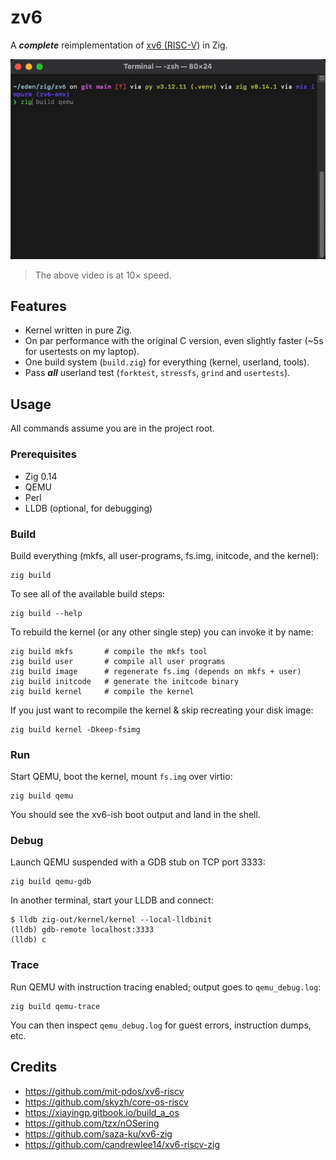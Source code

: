 # zv6

A **_complete_** reimplementation of [xv6 (RISC-V)](https://github.com/mit-pdos/xv6-riscv) in Zig.

![demo](https://raw.githubusercontent.com/Sped0n/zv6/main/misc/demo.gif)

> The above video is at 10× speed.

## Features

- Kernel written in pure Zig.
- On par performance with the original C version, even slightly faster (~5s for usertests on my laptop).
- One build system (`build.zig`) for everything (kernel, userland, tools).
- Pass **_all_** userland test (`forktest`, `stressfs`, `grind` and `usertests`).

## Usage

All commands assume you are in the project root.

### Prerequisites

- Zig 0.14
- QEMU
- Perl
- LLDB (optional, for debugging)

### Build

Build everything (mkfs, all user‐programs, fs.img, initcode, and the kernel):

```
zig build
```

To see all of the available build steps:

```
zig build --help
```

To rebuild the kernel (or any other single step) you can invoke it by name:

```
zig build mkfs       # compile the mkfs tool
zig build user       # compile all user programs
zig build image      # regenerate fs.img (depends on mkfs + user)
zig build initcode   # generate the initcode binary
zig build kernel     # compile the kernel
```

If you just want to recompile the kernel & skip recreating your disk image:

```
zig build kernel -Dkeep-fsimg
```

### Run

Start QEMU, boot the kernel, mount `fs.img` over virtio:

```
zig build qemu
```

You should see the xv6-ish boot output and land in the shell.

### Debug

Launch QEMU suspended with a GDB stub on TCP port 3333:

```
zig build qemu-gdb
```

In another terminal, start your LLDB and connect:

```
$ lldb zig-out/kernel/kernel --local-lldbinit
(lldb) gdb-remote localhost:3333
(lldb) c
```

### Trace

Run QEMU with instruction tracing enabled; output goes to `qemu_debug.log`:

```
zig build qemu-trace
```

You can then inspect `qemu_debug.log` for guest errors, instruction dumps, etc.

## Credits

- https://github.com/mit-pdos/xv6-riscv
- https://github.com/skyzh/core-os-riscv
- https://xiayingp.gitbook.io/build_a_os
- https://github.com/tzx/nOSering
- https://github.com/saza-ku/xv6-zig
- https://github.com/candrewlee14/xv6-riscv-zig
